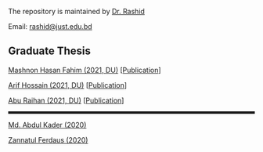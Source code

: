 The repository is maintained by <a href="https://just.edu.bd/t/rashid" target="_blank">Dr. Rashid</a>

Email: rashid@just.edu.bd

<h2>Graduate Thesis</h2>

<p><a href="https://phy80.github.io/Thesis/2021_Fahim_106711_DU_ThP.pdf">Mashnon Hasan Fahim (2021, DU)</a> [<a href="https://doi.org/10.1016/j.mtcomm.2024.108093">Publication</a>]</p>
<p><a href="https://phy80.github.io/Thesis/2021_Arif_106706_DU_ThP.pdf">Arif Hossain (2021, DU)</a> [<a href="https://doi.org/10.1016/j.mssp.2024.108356">Publication</a>]</p>
<p><a href="https://phy80.github.io/Thesis/2021_Raihan_106714_DU_ThP.pdf">Abu Raihan (2021, DU)</a> [<a href="https://doi.org/10.1016/j.mssp.2024.108356">Publication</a>]</p>


<hr style="height:5px;border-width:0;color:gray"> 
<p><a href="https://phy80.github.io/Thesis/2020_Abdul_Kader_191303.pdf">Md. Abdul Kader (2020)</a></p>
<p><a href="https://phy80.github.io/Thesis/2020_Jannat_191306.pdf">Zannatul Ferdaus (2020)</a></p>
